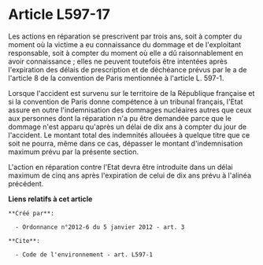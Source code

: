 # Article L597-17

Les actions en réparation se prescrivent par trois ans, soit à compter du moment où la victime a eu connaissance du dommage
et de l'exploitant responsable, soit à compter du moment où elle a dû raisonnablement en avoir connaissance ; elles ne
peuvent toutefois être intentées après l'expiration des délais de prescription et de déchéance prévus par le a de l'article 8
de la convention de Paris mentionnée à l'article L. 597-1.

Lorsque l'accident est survenu sur le territoire de la République française et si la convention de Paris donne compétence à
un tribunal français, l'Etat assure en outre l'indemnisation des dommages nucléaires autres que ceux aux personnes dont la
réparation n'a pu être demandée parce que le dommage n'est apparu qu'après un délai de dix ans à compter du jour de
l'accident. Le montant total des indemnités allouées à quelque titre que ce soit ne pourra, même dans ce cas, dépasser le
montant d'indemnisation maximum prévu par la présente section.

L'action en réparation contre l'Etat devra être introduite dans un délai maximum de cinq ans après l'expiration de celui de
dix ans prévu à l'alinéa précédent.

**Liens relatifs à cet article**

	**Créé par**:

	  - Ordonnance n°2012-6 du 5 janvier 2012 - art. 3

	**Cite**:

	  - Code de l'environnement - art. L597-1
